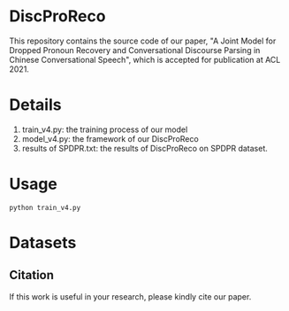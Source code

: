# DiscProReco

This repository contains the source code of our paper, "A Joint Model for Dropped Pronoun Recovery and Conversational Discourse Parsing in Chinese Conversational Speech", which is accepted for publication at ACL 2021.

# Details
1. train_v4.py:  the training process of our model
2. model_v4.py: the framework of our DiscProReco
3. results of SPDPR.txt: the results of DiscProReco on SPDPR dataset.

# Usage
```
python train_v4.py 
```

# Datasets


## Citation
If this work is useful in your research, please kindly cite our paper.

